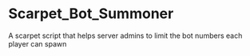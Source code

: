 # Scarpet_Bot_Summoner
A scarpet script that helps server admins to limit the bot numbers each player can spawn
